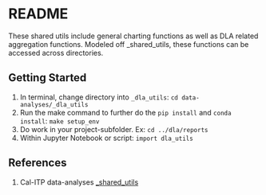 # README

These shared utils include general charting functions as well as DLA related aggregation functions. Modeled off _shared_utils, these functions can be accessed across directories. 

## Getting Started

1. In terminal, change directory into `_dla_utils`: `cd data-analyses/_dla_utils`
1. Run the make command to further do the `pip install` and `conda install`: `make setup_env`
1. Do work in your project-subfolder. Ex: `cd ../dla/reports`
1. Within Jupyter Notebook or script: `import dla_utils`

## References
1. Cal-ITP data-analyses [_shared_utils](https://github.com/cal-itp/data-analyses/tree/main/_shared_utils) 
